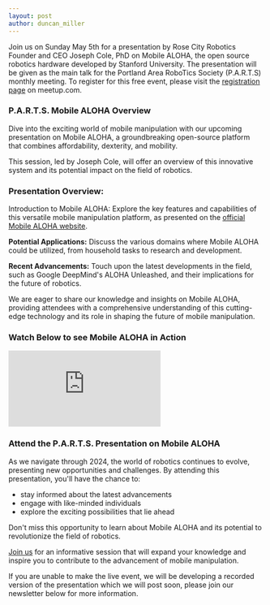```yaml
---
layout: post
author: duncan_miller
---
```


Join us on Sunday May 5th for a presentation by Rose City Robotics Founder and CEO Joseph Cole, PhD on Mobile ALOHA, the open source robotics hardware developed by Stanford University. The presentation will be given as the main talk for the Portland Area RoboTics Society (P.A.R.T.S) monthly meeting. To register for this free event, please visit the [registration page](https://www.meetup.com/ctrl-h/events/300803628/) on meetup.com.

### P.A.R.T.S. Mobile ALOHA Overview

Dive into the exciting world of mobile manipulation with our upcoming presentation on Mobile ALOHA, a groundbreaking open-source platform that combines affordability, dexterity, and mobility.

This session, led by Joseph Cole, will offer an overview of this innovative system and its potential impact on the field of robotics.

### Presentation Overview:

Introduction to Mobile ALOHA: Explore the key features and capabilities of this versatile mobile manipulation platform, as presented on the [official Mobile ALOHA website](https://mobile-aloha.github.io/).

**Potential Applications:** Discuss the various domains where Mobile ALOHA could be utilized, from household tasks to research and development.

**Recent Advancements:** Touch upon the latest developments in the field, such as Google DeepMind's ALOHA Unleashed, and their implications for the future of robotics.

We are eager to share our knowledge and insights on Mobile ALOHA, providing attendees with a comprehensive understanding of this cutting-edge technology and its role in shaping the future of mobile manipulation.

### Watch Below to see Mobile ALOHA in Action

<div class="responsive-iframe-container">
  <iframe src="https://www.youtube.com/embed/T0g66FbVaow?si=O4fibgg6Bf9LxymB" title="YouTube video player" frameborder="0" allow="accelerometer; autoplay; clipboard-write; encrypted-media; gyroscope; picture-in-picture; web-share" referrerpolicy="strict-origin-when-cross-origin" allowfullscreen></iframe>
</div>

### Attend the P.A.R.T.S. Presentation on Mobile ALOHA
As we navigate through 2024, the world of robotics continues to evolve, presenting new opportunities and challenges. By attending this presentation, you'll have the chance to:

- stay informed about the latest advancements
- engage with like-minded individuals
- explore the exciting possibilities that lie ahead

Don't miss this opportunity to learn about Mobile ALOHA and its potential to revolutionize the field of robotics.

[Join us](https://www.meetup.com/ctrl-h/events/300803628/) for an informative session that will expand your knowledge and inspire you to contribute to the advancement of mobile manipulation.

If you are unable to make the live event, we will be developing a recorded version of the presentation which we will post soon, please join our newsletter below for more information.
